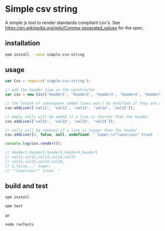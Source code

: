# Simple csv string
A simple js tool to render standards compliant csv's. See https://en.wikipedia.org/wiki/Comma-separated_values for the spec.

## installation

```bash
npm install --save simple-csv-string
```

## usage

```js
var Csv = require('simple-csv-string');

// add the header line in the constructor
var csv = new Csv(['header1', 'header2', 'header3', 'header4', 'header5']);

// the length of subsequent added lines won't be modified if they are as long as the header
csv.addLine(['val11', 'val12', 'val13', 'val14', 'val15']);

// empty cells will be added if a line is shorter than the header
csv.addLine(['val21', 'val22', 'val23', 'val24']);

// cells will be removed if a line is longer than the header
csv.addLine([2, false, null, undefined, ' Super,\n"luxurious" truck  ', 'too much']);

console.log(csv.render());

// header1,header2,header3,header4,header5
// val11,val12,val13,val14,val15
// val21,val22,val23,val24,
// 2,false,,," Super,
// ""luxurious"" truck  "

```

## build and test

```bash
npm install
```

```bash
npm test
```
or
```bash
node runTests
```